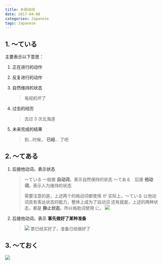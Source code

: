 ```yaml
---
title: 补助动词
date: 2017-04-08
categories: Japanese
tags: Japanese
---
```


## 1. 〜ている

主要表示以下意思：

1. 正在进行的动作
2. 反复进行的动作
3. 自然维持的状态

    > 电视机坏了
4. 过去的经历

    > 去过 3 次北海道

5. 未来完成的结果

    > 到...时候， **已经**... 了吧

<!-- more -->## 2. 〜てある

1. 后接他动词，表示状态

    > 〜ている 一般接 **自动词**，表示自然保持的状态
    > 〜てある　后接 **他动词**，表示人为维持的状态
    >
    > 需要注意的是，上述两个的格动词都使用 が
    > 实际上，〜ている 让他动词具有表达状态的能力，整体上成为了自动词
    > 还有就是，上述的两种状态，都是 **静止状态**，所以格助词使用 に。
    > ![](http://ww3.sinaimg.cn/large/65e4f1e6gw1faem4uhis4j21kw0x0wjc.jpg)

2. 后接他动词，表示 **事先做好了某种准备**

    > ![](http://ww3.sinaimg.cn/large/65e4f1e6gw1faemljbhx4j21kw0wkadt.jpg)
    > 票已经买好了，准备已经做好了

## 3. 〜ておく

![](http://ww3.sinaimg.cn/large/65e4f1e6gw1faemo1ksr0j21kw0x5782.jpg)
